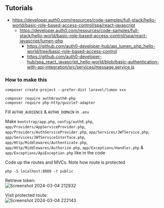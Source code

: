 ## Tutorials

- https://developer.auth0.com/resources/code-samples/full-stack/hello-world/basic-role-based-access-control/spa/react-javascript
	- https://developer.auth0.com/resources/code-samples/full-stack/hello-world/basic-role-based-access-control/spa/react-javascript/lumen-php
		- https://github.com/auth0-developer-hub/api_lumen_php_hello-world/tree/basic-role-based-access-control
		- https://github.com/auth0-developer-hub/spa_react_javascript_hello-world/blob/basic-authentication-with-api-integration/src/services/message.service.js

### How to make this

`composer create-project --prefer-dist laravel/lumen xxx`

```
composer require auth0/auth0-php
composer require php-http/guzzle7-adapter
```

Fill `AUTH0_AUDIENCE` & `AUTH0_DOMAIN` in `.env`

Make `bootstrap/app.php`, `config/auth0.php`, `app/Providers/AppServiceProvider.php`, `app/Providers/AuthServiceProvider.php`, `app/Services/JWTService.php`, `app/Services/JWTServiceInterface.php`, `app/Http/Middlewares/Authenticate.php`, `app/Http/Middlewares/Authorize.php`, `app/Exceptions/Handler.php` & `app/Exceptions/ApiException.php` like in the code

Code up the routes and MVCs. Note how route is protected

`php -S localhost:8000 -t public`

Retrieve token:  
![Screenshot 2024-03-04 212932](https://github.com/atabegruslan/Laravel-Auth0/assets/20809372/4659a85e-2ab8-4e92-876c-26333dc2e813)

Visit protected route:  
![Screenshot 2024-03-04 222143](https://github.com/atabegruslan/Laravel-Auth0/assets/20809372/1a001e9a-d212-4fcc-872a-64959e16f15c)
